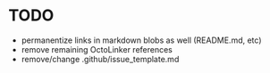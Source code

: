 TODO
====

* permanentize links in markdown blobs as well (README.md, etc)
* remove remaining OctoLinker references
* remove/change .github/issue_template.md
